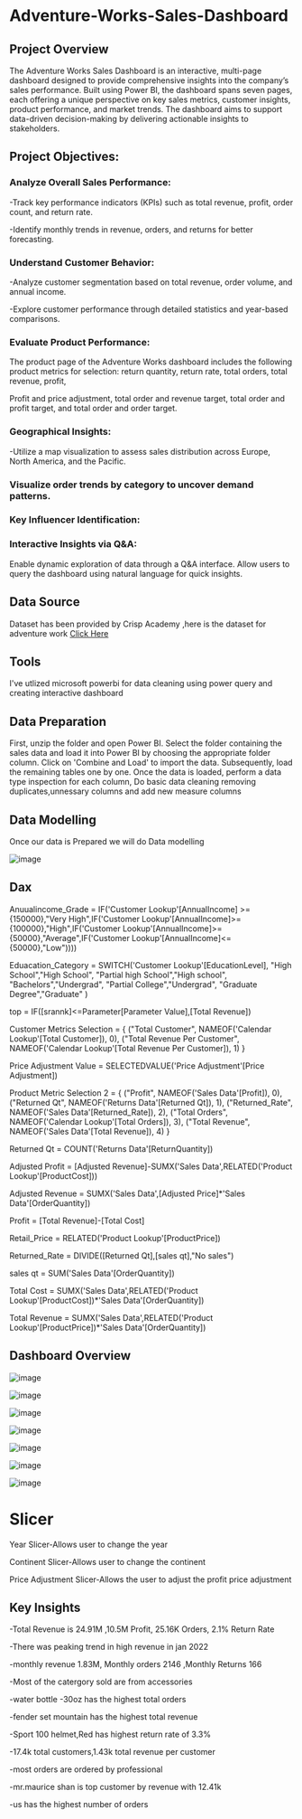 # Adventure-Works-Sales-Dashboard

## Project Overview 
The Adventure Works Sales Dashboard is an interactive, multi-page dashboard designed to provide comprehensive insights into the company’s sales performance. Built using Power BI, the dashboard spans seven pages, each offering a unique perspective on key sales metrics, customer insights, product performance, and market trends. The dashboard aims to support data-driven decision-making by delivering actionable insights to stakeholders.

## Project Objectives:
### Analyze Overall Sales Performance:
-Track key performance indicators (KPIs) such as total revenue, profit, order count, and return rate.

-Identify monthly trends in revenue, orders, and returns for better forecasting.

### Understand Customer Behavior:
-Analyze customer segmentation based on total revenue, order volume, and annual income.

-Explore customer performance through detailed statistics and year-based comparisons.

### Evaluate Product Performance:

The product page of the Adventure Works dashboard includes the following product metrics for selection: return quantity, return rate, total orders, total revenue, profit,

Profit and price adjustment, total order and revenue target, total order and profit target, and total order and order target.

### Geographical Insights:

-Utilize a map visualization to assess sales distribution across Europe, North America, and the Pacific.

### Visualize order trends by category to uncover demand patterns.

### Key Influencer Identification:

### Interactive Insights via Q&A:

Enable dynamic exploration of data through a Q&A interface.
Allow users to query the dashboard using natural language for quick insights.

## Data Source

Dataset has been provided by Crisp Academy ,here is the dataset for adventure work [Click Here](https://github.com/Zaki1203/Adventure-Works-Sales-Dashboard/blob/main/AdventureWorks%2BRaw%2BData.zip)

## Tools

I've utlized microsoft powerbi for data cleaning using power query and creating interactive dashboard

## Data Preparation

First, unzip the folder and open Power BI. Select the folder containing the sales data and load it into Power BI by choosing the appropriate folder column. Click on 'Combine and Load' to import the data. Subsequently, load the remaining tables one by one. Once the data is loaded, perform a data type inspection for each column, Do basic data cleaning removing duplicates,unnessary columns and add new measure columns

## Data Modelling 

Once our data is Prepared we will do Data modelling 

![image](https://github.com/user-attachments/assets/7fa439e3-10d9-4839-916c-debd3e54f20a)


## Dax
Anuualincome_Grade = IF('Customer Lookup'[AnnualIncome] >= {150000},"Very High",IF('Customer Lookup'[AnnualIncome]>={100000},"High",IF('Customer Lookup'[AnnualIncome]>={50000},"Average",IF('Customer Lookup'[AnnualIncome]<={50000},"Low"))))

Eduacation_Category = SWITCH('Customer Lookup'[EducationLevel],
"High School","High School",
"Partial high School","High school",
"Bachelors","Undergrad",
"Partial College","Undergrad",
"Graduate Degree","Graduate"
)

top = IF([srannk]<=Parameter[Parameter Value],[Total Revenue])

Customer Metrics Selection = {
    ("Total Customer", NAMEOF('Calendar Lookup'[Total Customer]), 0),
    ("Total Revenue Per Customer", NAMEOF('Calendar Lookup'[Total Revenue Per Customer]), 1)
}

Price Adjustment Value = SELECTEDVALUE('Price Adjustment'[Price Adjustment])

Product Metric Selection 2 = {
    ("Profit", NAMEOF('Sales Data'[Profit]), 0),
    ("Returned Qt", NAMEOF('Returns Data'[Returned Qt]), 1),
    ("Returned_Rate", NAMEOF('Sales Data'[Returned_Rate]), 2),
    ("Total Orders", NAMEOF('Calendar Lookup'[Total Orders]), 3),
    ("Total Revenue", NAMEOF('Sales Data'[Total Revenue]), 4)
}

Returned Qt = COUNT('Returns Data'[ReturnQuantity])

Adjusted Profit = [Adjusted Revenue]-SUMX('Sales Data',RELATED('Product Lookup'[ProductCost]))

Adjusted Revenue = SUMX('Sales Data',[Adjusted Price]*'Sales Data'[OrderQuantity])

Profit = [Total Revenue]-[Total Cost]

Retail_Price = RELATED('Product Lookup'[ProductPrice])

Returned_Rate = DIVIDE([Returned Qt],[sales qt],"No sales")

sales qt = SUM('Sales Data'[OrderQuantity])

Total Cost = SUMX('Sales Data',RELATED('Product Lookup'[ProductCost])*'Sales Data'[OrderQuantity])

Total Revenue = SUMX('Sales Data',RELATED('Product Lookup'[ProductPrice])*'Sales Data'[OrderQuantity])

## Dashboard Overview 

![image](https://github.com/user-attachments/assets/9f5f079f-7b24-4653-ba69-c098938c1d22)

![image](https://github.com/user-attachments/assets/c03bd610-7b19-4f69-a01c-4b2753f00e5b)

![image](https://github.com/user-attachments/assets/b8f9005a-6155-4728-b27d-8453e1fb28e1)

![image](https://github.com/user-attachments/assets/bc91349b-360f-43ed-a5cc-b192ba5bb0fe)

![image](https://github.com/user-attachments/assets/e348fdfb-c1ba-41d4-b2de-f6380575ace8)

![image](https://github.com/user-attachments/assets/e9a4cd57-ab2c-4167-ad11-3706beb76e6f)

![image](https://github.com/user-attachments/assets/27b6d799-3ee2-402f-8e08-ac704ddd51ee)


# Slicer 

Year Slicer-Allows user to change the year

Continent Slicer-Allows user to change the continent

Price Adjustment Slicer-Allows the user to adjust the profit price adjustment


## Key Insights


-Total Revenue is 24.91M ,10.5M Profit, 25.16K Orders, 2.1% Return Rate

-There was peaking trend in high revenue in jan 2022

-monthly revenue 1.83M, Monthly orders 2146 ,Monthly Returns 166

-Most of the catergory sold are from accessories

-water bottle -30oz has the highest total orders

-fender set mountain has the highest total revenue 

-Sport 100 helmet,Red has highest return rate of 3.3%

-17.4k total customers,1.43k total revenue per customer

-most orders are ordered by professional

-mr.maurice shan is top customer by revenue with 12.41k

-us has the highest number of orders







